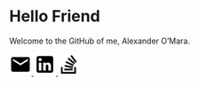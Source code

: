 # Hello Friend

Welcome to the GitHub of me, Alexander O’Mara.

<a href="https://alexomara.com/contact/">
  <img
    src="https://raw.githubusercontent.com/AlexanderOMara/AlexanderOMara/master/mdi/email.svg"
    width="40"
    height="40"
    title="Contact"
  >
</a>
<a href="https://www.linkedin.com/in/alexanderomara">
  <img
    src="https://raw.githubusercontent.com/AlexanderOMara/AlexanderOMara/master/mdi/linkedin.svg"
    width="40"
    height="40"
    title="LinkedIn"
  >
</a>
<a href="https://stackoverflow.com/cv/alexanderomara">
  <img
    src="https://raw.githubusercontent.com/AlexanderOMara/AlexanderOMara/master/mdi/stack-overflow.svg"
    width="40"
    height="40"
    title="StackOverflow"
  >
</a>
